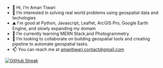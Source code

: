 - 👋 Hi, I’m Aman Tiwari
- 👀 I’m interested in solving real world problems using geospatial data and techologies
- ⛰️ I'm good at Python, Javascript, Leaflet, ArcGIS Pro, Google Earth Engine, and slowly expanding my domain
- 🌱 I’m currently learning MERN Stack,and Photogrammetry.
- 💞️ I’m looking to collaborate on building geospatial tools and creating pipeline to automate geospatial tasks.
- 📫 You can reach me at amantiwari.contact@gmail.com


[![GitHub Streak](http://github-readme-streak-stats.herokuapp.com?user=amantiwari-gt&theme=dark&mode=weekly)](https://git.io/streak-stats)



